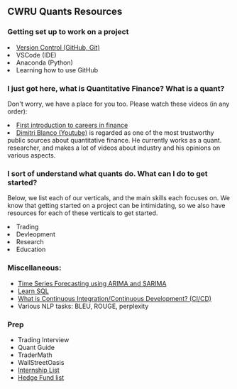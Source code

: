 ## CWRU Quants Resources

### Getting set up to work on a project
<li><a href="https://github.com/cwruquants/resources/blob/main/version_control.md">Version Control (GitHub, Git)</a></li>   
<li><a>VSCode</a> (IDE)</li>   
<li><a>Anaconda (Python)</a></li> 
<li>Learning how to use GitHub</li>

### I just got here, what is Quantitative Finance? What is a quant?
Don't worry, we have a place for you too. Please watch these videos (in any order):
<li><a href="https://www.youtube.com/watch?v=cVXQ-pxNuI4">First introduction to careers in finance</a></li>     
<li><a href="https://www.youtube.com/c/dimitribianco">Dimitri Blanco (Youtube)</a> is regarded as one of the most trustworthy public sources about quantitative finance. He currently works as a quant. researcher, and makes a lot of videos about industry and his opinions on various aspects.</li>

### I sort of understand what quants do. What can I do to get started?
Below, we list each of our verticals, and the main skills each focuses on. We know that getting started on a project can be intimidating, so we also have resources for each of these verticals to get started.
<li>Trading</li>
<li>Devleopment</li>
<li>Research</li>
<li>Education</li>


### Miscellaneous:   
* <a href="https://neptune.ai/blog/arima-sarima-real-world-time-series-forecasting-guide">Time Series Forecasting using ARIMA and SARIMA</a>     
* <a href="https://mystery.knightlab.com/">Learn SQL</a>     
* <a href="https://www.redhat.com/en/topics/devops/what-cicd-pipeline">What is Continuous Integration/Continuous Development? (CI/CD)</a>
* Various NLP tasks: BLEU, ROUGE, perplexity

### Prep
- Trading Interview
- Quant Guide
- TraderMath
- WallStreetOasis
- <a href="https://github.com/northwesternfintech/2025QuantInternships">Internship List</a>
- <a href="https://hedgefunddatabase.notion.site/hedgefunddatabase/101e0a586a5c80e19afac2250c3a8b02?v=26be0a586a5c806c86fd000cc792b492"> Hedge Fund list </a>
